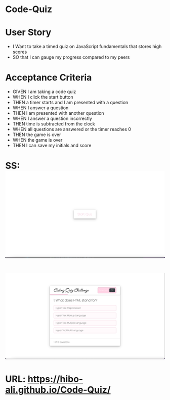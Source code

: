 # Code-Quiz

# User Story
* I Want to take a timed quiz on JavaScript fundamentals that stores high scores
* SO that I can gauge my progress compared to my peers

# Acceptance Criteria

* GIVEN I am taking a code quiz
* WHEN I click the start button
* THEN a timer starts and I am presented with a question
* WHEN I answer a question
* THEN I am presented with another question
* WHEN I answer a question incorrectly
* THEN time is subtracted from the clock
* WHEN all questions are answered or the timer reaches 0
* THEN the game is over
* WHEN the game is over
* THEN I can save my initials and score


# SS: ![](images/ss1.png) 
# ![](images/ss2.png) 


# URL: https://hibo-ali.github.io/Code-Quiz/
